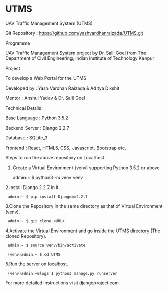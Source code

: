 # UTMS
UAV Traffic Management System (UTMS)

Git Repository : https://github.com/yashvardhanraizada/UTMS.git

Programme

UAV Traffic Management System project by Dr. Salil Goel from The Department of Civil Engineering, Indian Institute of Technology Kanpur

Project

To develop a Web Portal for the UTMS

Developed by : Yash Vardhan Raizada & Aditya Dikshit

Mentor : Anshul Yadav & Dr. Salil Goel

Technical Details :

Base Language : Python 3.5.2

Backend Server : Django 2.2.7

Database : SQLite_3

Frontend : React, HTML5, CSS, Javascript, Bootstrap etc.

Steps to run the above repository on Localhost :

1. Create a Virtual Environment (venv) supporting Python 3.5.2 or above.

     admin:~ $ python3 -m venv venv

2.Install Django 2.2.7 in it. 
  
     admin:~ $ pip install Django==2.2.7

3.Clone the Repository in the same directory as that of Virtual Environment (venv). 
  
     admin:~ $ git clone <URL>

4.Activate the Virtual Environment and go inside the UTMS directory (The cloned Repository). 
    
     admin:~ $ source venv/bin/activate 
     
     (venv)admin:~ $ cd UTMS

5.Run the server on localhost. 
    
     (venv)admin:~Blogs $ python3 manage.py runserver
  
For more detailed instructions visit djangoproject.com
